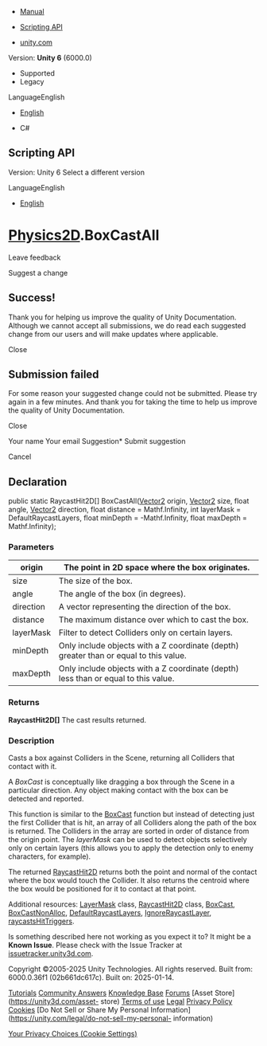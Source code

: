 [ ]()

  * [Manual](../Manual/index.html)
  * [Scripting API](../ScriptReference/index.html)

  * [unity.com](https://unity.com/)

Version: **Unity 6** (6000.0)

  * Supported
  * Legacy

LanguageEnglish

  * [English]()

  * C#

[ ](https://docs.unity3d.com)

## Scripting API

Version: Unity 6 Select a different version

LanguageEnglish

  * [English]()

#  [Physics2D](Physics2D.html).BoxCastAll

Leave feedback

Suggest a change

## Success!

Thank you for helping us improve the quality of Unity Documentation. Although
we cannot accept all submissions, we do read each suggested change from our
users and will make updates where applicable.

Close

## Submission failed

For some reason your suggested change could not be submitted. Please <a>try
again</a> in a few minutes. And thank you for taking the time to help us
improve the quality of Unity Documentation.

Close

Your name Your email Suggestion* Submit suggestion

Cancel

[ ]()

## Declaration

public static RaycastHit2D[] BoxCastAll([Vector2](Vector2.html) origin,
[Vector2](Vector2.html) size, float angle, [Vector2](Vector2.html) direction,
float distance = Mathf.Infinity, int layerMask = DefaultRaycastLayers, float
minDepth = -Mathf.Infinity, float maxDepth = Mathf.Infinity);

### Parameters

origin | The point in 2D space where the box originates.  
---|---  
size | The size of the box.  
angle | The angle of the box (in degrees).  
direction | A vector representing the direction of the box.  
distance | The maximum distance over which to cast the box.  
layerMask | Filter to detect Colliders only on certain layers.  
minDepth | Only include objects with a Z coordinate (depth) greater than or equal to this value.  
maxDepth | Only include objects with a Z coordinate (depth) less than or equal to this value.  
  
### Returns

**RaycastHit2D[]** The cast results returned.

### Description

Casts a box against Colliders in the Scene, returning all Colliders that
contact with it.

A _BoxCast_ is conceptually like dragging a box through the Scene in a
particular direction. Any object making contact with the box can be detected
and reported.  
  
This function is similar to the [BoxCast](Physics2D.BoxCast.html) function but
instead of detecting just the first Collider that is hit, an array of all
Colliders along the path of the box is returned. The Colliders in the array
are sorted in order of distance from the origin point. The _layerMask_ can be
used to detect objects selectively only on certain layers (this allows you to
apply the detection only to enemy characters, for example).  
  
The returned [RaycastHit2D](RaycastHit2D.html) returns both the point and
normal of the contact where the box would touch the Collider. It also returns
the centroid where the box would be positioned for it to contact at that
point.  
  
Additional resources: [LayerMask](LayerMask.html) class,
[RaycastHit2D](RaycastHit2D.html) class, [BoxCast](Physics2D.BoxCast.html),
[BoxCastNonAlloc](Physics2D.BoxCastNonAlloc.html),
[DefaultRaycastLayers](Physics2D.DefaultRaycastLayers.html),
[IgnoreRaycastLayer](Physics2D.IgnoreRaycastLayer.html),
[raycastsHitTriggers](Physics2D-raycastsHitTriggers.html).

Is something described here not working as you expect it to? It might be a
**Known Issue**. Please check with the Issue Tracker at
[issuetracker.unity3d.com](https://issuetracker.unity3d.com).

Copyright ©2005-2025 Unity Technologies. All rights reserved. Built from:
6000.0.36f1 (02b661dc617c). Built on: 2025-01-14.

[Tutorials](https://unity3d.com/learn) [Community
Answers](https://answers.unity3d.com) [Knowledge
Base](https://support.unity3d.com/hc/en-us)
[Forums](https://forum.unity3d.com) [Asset Store](https://unity3d.com/asset-
store) [Terms of use](https://docs.unity3d.com/Manual/TermsOfUse.html)
[Legal](https://unity.com/legal) [Privacy
Policy](https://unity.com/legal/privacy-policy)
[Cookies](https://unity.com/legal/cookie-policy) [Do Not Sell or Share My
Personal Information](https://unity.com/legal/do-not-sell-my-personal-
information)

[Your Privacy Choices (Cookie Settings)](javascript:void\(0\);)

